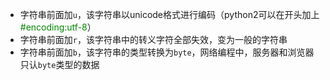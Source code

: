 - 字符串前面加`u`，该字符串以unicode格式进行编码（python2可以在开头加上<font color=008800>#encoding:utf-8</font>）
- 字符串前面加`r`，该字符串中的转义字符全部失效，变为一般的字符串
- 字符串前面加`b`，该字符串的类型转换为`byte`，网络编程中，服务器和浏览器只认`byte`类型的数据
